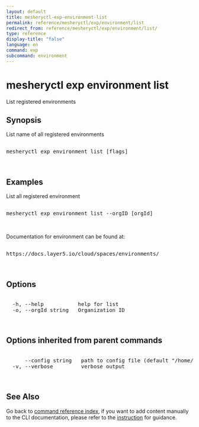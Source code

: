 ```yaml
---
layout: default
title: mesheryctl-exp-environment-list
permalink: reference/mesheryctl/exp/environment/list
redirect_from: reference/mesheryctl/exp/environment/list/
type: reference
display-title: "false"
language: en
command: exp
subcommand: environment
---
```


# mesheryctl exp environment list

List registered environments

## Synopsis

List name of all registered environments
<pre class='codeblock-pre'>
<div class='codeblock'>
mesheryctl exp environment list [flags]

</div>
</pre> 

## Examples

List all registered environment
<pre class='codeblock-pre'>
<div class='codeblock'>
mesheryctl exp environment list --orgID [orgId]

</div>
</pre> 

Documentation for environment can be found at:
<pre class='codeblock-pre'>
<div class='codeblock'>
https://docs.layer5.io/cloud/spaces/environments/

</div>
</pre> 

## Options

<pre class='codeblock-pre'>
<div class='codeblock'>
  -h, --help           help for list
  -o, --orgId string   Organization ID

</div>
</pre>

## Options inherited from parent commands

<pre class='codeblock-pre'>
<div class='codeblock'>
      --config string   path to config file (default "/home/runner/.meshery/config.yaml")
  -v, --verbose         verbose output

</div>
</pre>

## See Also

Go back to [command reference index](/reference/mesheryctl/), if you want to add content manually to the CLI documentation, please refer to the [instruction](/project/contributing/contributing-cli#preserving-manually-added-documentation) for guidance.
